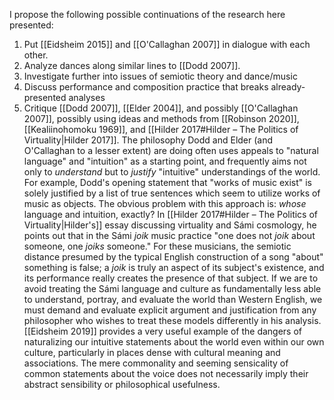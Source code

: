 I propose the following possible continuations of the research here presented:

1. Put [[Eidsheim 2015]] and [[O'Callaghan 2007]] in dialogue with each other. 
2. Analyze dances along similar lines to [[Dodd 2007]]. 
3. Investigate further into issues of semiotic theory and dance/music
4. Discuss performance and composition practice that breaks already-presented analyses
5. Critique [[Dodd 2007]], [[Elder 2004]], and possibly [[O'Callaghan 2007]], possibly using ideas and methods from [[Robinson 2020]], [[Kealiinohomoku 1969]], and [[Hilder 2017#Hilder – The Politics of Virtuality|Hilder 2017]]. The philosophy Dodd and Elder (and O'Callaghan to a lesser extent) are doing often uses appeals to "natural language" and "intuition" as a starting point, and frequently aims not only to *understand* but to *justify* "intuitive" understandings of the world. For example, Dodd's opening statement that "works of music exist" is solely justified by a list of true sentences which seem to utilize works of music as objects. The obvious problem with this approach is: *whose* language and intuition, exactly? In [[Hilder 2017#Hilder – The Politics of Virtuality|Hilder's]] essay discussing virtuality and Sámi cosmology, he points out that in the Sámi *joik* music practice "one does not *joik* about someone, one *joiks* someone." For these musicians, the semiotic distance presumed by the typical English construction of a song "about" something is false; a *joik* is truly an aspect of its subject's existence, and its performance really creates the presence of that subject. If we are to avoid treating the Sámi language and culture as fundamentally less able to understand, portray, and evaluate the world than Western English, we must demand and evaluate explicit argument and justification from any philosopher who wishes to treat these models differently in his analysis. [[Eidsheim 2019]] provides a very useful example of the dangers of naturalizing our intuitive statements about the world even within our own culture, particularly in places dense with cultural meaning and associations. The mere commonality and seeming sensicality of common statements about the voice does not necessarily imply their abstract sensibility or philosophical usefulness. 